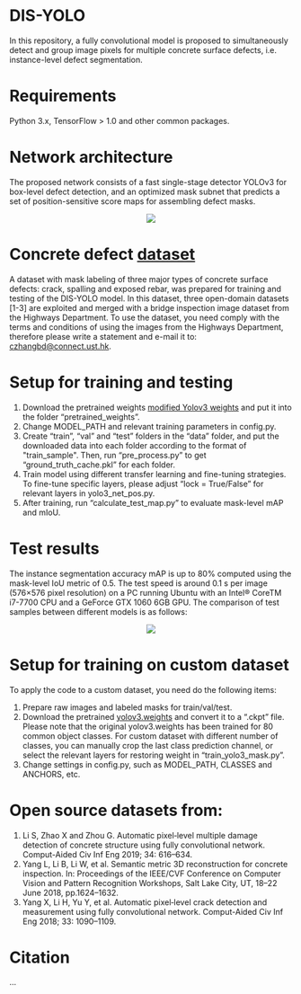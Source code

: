 # DIS-YOLO
In this repository, a fully convolutional model is proposed to simultaneously detect and group image pixels for multiple concrete surface defects, i.e. instance-level defect segmentation.

# Requirements
Python 3.x, TensorFlow > 1.0 and other common packages.

# Network architecture
The proposed network consists of a fast single-stage detector YOLOv3 for box-level defect detection, and an optimized mask subnet that predicts a set of position-sensitive score maps for assembling defect masks.

<div align=center><img src="https://github.com/ZHANGKEON/DIS-YOLO/blob/master/output/architecture.jpg"/></div>

# Concrete defect [dataset]( https://drive.google.com/file/d/1-g77ciKmHNIK_YD0z8puECtEirsOg01Z/view?usp=sharing)
A dataset with mask labeling of three major types of concrete surface defects: crack, spalling and exposed rebar, was prepared for training and testing of the DIS-YOLO model. In this dataset, three open-domain datasets [1-3] are exploited and merged with a bridge inspection image dataset from the Highways Department. To use the dataset, you need comply with the terms and conditions of using the images from the Highways Department, therefore please write a statement and e-mail it to: czhangbd@connect.ust.hk.

# Setup for training and testing
1. Download the pretrained weights [modified Yolov3 weights]( https://drive.google.com/drive/folders/1LDE08DwQaA79-lq7NKPU7ieb_DOh9VSk?usp=sharing) and put it into the folder “pretrained_weights”.
2. Change MODEL_PATH and relevant training parameters in config.py. 
3. Create “train”, “val” and “test” folders in the “data” folder, and put the downloaded data into each folder according to the format of "train_sample". Then, run “pre_process.py” to get “ground_truth_cache.pkl” for each folder. 
4. Train model using different transfer learning and fine-tuning strategies. To fine-tune specific layers, please adjust “lock = True/False” for relevant layers in yolo3_net_pos.py.
5. After training, run “calculate_test_map.py” to evaluate mask-level mAP and mIoU.

# Test results
The instance segmentation accuracy mAP is up to 80% computed using the mask-level IoU metric of 0.5. The test speed is around 0.1 s per image (576×576 pixel resolution) on a PC running Ubuntu with an Intel® CoreTM i7-7700 CPU and a GeForce GTX 1060 6GB GPU. The comparison of test samples between different models is as follows:

<div align=center><img src="https://github.com/ZHANGKEON/DIS-YOLO/blob/master/output/sample_result.jpg"/></div>

# Setup for training on custom dataset
To apply the code to a custom dataset, you need do the following items:
1. Prepare raw images and labeled masks for train/val/test.
2. Download the pretrained [yolov3.weights]( https://pjreddie.com/darknet/yolo/) and convert it to a “.ckpt” file. Please note that the original yolov3.weights has been trained for 80 common object classes. For custom dataset with different number of classes, you can manually crop the last class prediction channel, or select the relevant layers for restoring weight in “train_yolo3_mask.py”.
3. Change settings in config.py, such as MODEL_PATH, CLASSES and ANCHORS, etc.

# Open source datasets from:

1. Li S, Zhao X and Zhou G. Automatic pixel‐level multiple damage detection of concrete structure using fully convolutional network. Comput-Aided Civ Inf Eng 2019; 34: 616–634.
2. Yang L, Li B, Li W, et al. Semantic metric 3D reconstruction for concrete inspection. In: Proceedings of the IEEE/CVF Conference on Computer Vision and Pattern Recognition Workshops, Salt Lake City, UT, 18–22 June 2018, pp.1624–1632.
3. Yang X, Li H, Yu Y, et al. Automatic pixel‐level crack detection and measurement using fully convolutional network. Comput-Aided Civ Inf Eng 2018; 33: 1090–1109.

# Citation
...
